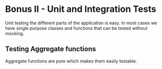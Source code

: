 # Bonus II - Unit and Integration Tests

Unit testing the different parts of the application is easy. In most cases we have single purpose classes and
functions that can be tested without mocking.

## Testing Aggregate functions

Aggregate functions are pure which makes them easily testable. 

